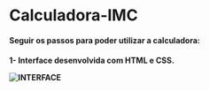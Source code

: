 <h1>Calculadora-IMC</h1>

<h4>Seguir os passos para poder utilizar a calculadora:<h4>

1- Interface desenvolvida com HTML e CSS.

![INTERFACE](https://github.com/Phenrique96/calculadora-imc/assets/99408681/26c413f2-4cd5-4413-9bd6-1286b8ffe0cb)
